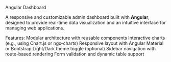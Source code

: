  Angular Dashboard

A responsive and customizable admin dashboard built with **Angular**, designed to provide real-time data visualization and an intuitive interface for managing web applications.

 Features:
 Modular architecture with reusable components
 Interactive charts (e.g., using Chart.js or ngx-charts)
 Responsive layout with Angular Material or Bootstrap
 Light/Dark theme toggle (optional)
 Sidebar navigation with route-based rendering
 Form validation and dynamic table support
